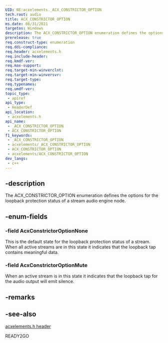 ```yaml
---
UID: NE:acxelements._ACX_CONSTRICTOR_OPTION
tech.root: audio 
title: ACX_CONSTRICTOR_OPTION
ms.date: 08/31/2021
targetos: Windows
description: The ACX_CONSTRICTOR_OPTION enumeration defines the options for the loopback protection status of a stream audio engine node.
prerelease: true
req.construct-type: enumeration
req.ddi-compliance: 
req.header: acxelements.h
req.include-header: 
req.kmdf-ver: 
req.max-support: 
req.target-min-winverclnt: 
req.target-min-winversvr: 
req.target-type: 
req.typenames: 
req.umdf-ver: 
topic_type:
 - apiref
api_type:
 - HeaderDef
api_location:
 - acxelements.h
api_name:
 - _ACX_CONSTRICTOR_OPTION
 - ACX_CONSTRICTOR_OPTION
f1_keywords:
 - _ACX_CONSTRICTOR_OPTION
 - acxelements/_ACX_CONSTRICTOR_OPTION
 - ACX_CONSTRICTOR_OPTION
 - acxelements/ACX_CONSTRICTOR_OPTION
dev_langs:
 - c++
---
```


## -description

The ACX_CONSTRICTOR_OPTION enumeration defines the options for the loopback protection status of a stream audio engine node.

## -enum-fields

### -field AcxConstrictorOptionNone

This is the default state for the loopback protection status of a stream. When all active streams are in this state it indicates that the loopback tap contains meaningful data. 

### -field AcxConstrictorOptionMute

When an active stream is in this state it indicates that the loopback tap for the audio output will emit silence. 

## -remarks

## -see-also

[acxelements.h header](index.md)

READY2GO

